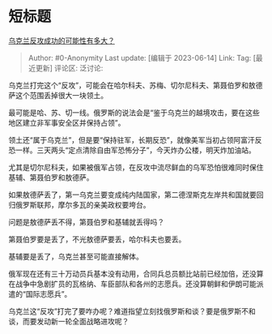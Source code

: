 # 短标题
[乌克兰反攻成功的可能性有多大？](https://www.zhihu.com/question/605761718/answer/3073929809)

> Author: #0-Anonymity
> Last update: [编辑于 2023-06-14]
> Link:
> Tag: [最近更新]
> 评论区:
> 泛讨论:

乌克兰打完这个“反攻”，可能会在哈尔科夫、苏梅、切尔尼科夫、第聂伯罗和敖德萨这个范围丢掉很大一块领土。

最可能是哈、苏、切一线。俄罗斯的说法会是“鉴于乌克兰的越境攻击，要在这些地区建立非军事安全区并保持占领”。

领土还“属于乌克兰”，但是要“保持驻军，长期反恐”，就像美军当初占领阿富汗反恐一样。三天两头“定点清除自由军恐怖分子”，今天炸办公楼，明天炸加油站。

尤其是切尔尼科夫，如果被俄军占领，在反攻中流尽鲜血的乌军恐怕很难同时保住基辅、第聂伯罗和敖德萨。

如果敖德萨丢了，第一乌克兰要变成纯内陆国家，第二德涅斯克左岸共和国就要回归俄罗斯联邦，摩尔多瓦的亲美政权要垮台。

问题是敖德萨丢不得，第聂伯罗和基辅就丢得吗？

第聂伯罗要是丢了，不光敖德萨要丢，哈尔科夫也要丢。

基辅要是丢了，乌克兰甚至可能直接解体。

俄军现在还有三十万动员兵基本没有动用，合同兵总员额比站前已经加倍，还没算在战争中急剧扩员的瓦格纳、车臣部队和各州的志愿兵。还没算朝鲜和伊朗可能派遣的“国际志愿兵”。

乌克兰这“反攻”打完了要咋办呢？难道指望立刻找俄罗斯和谈？要是俄罗斯不和谈，而要发动新一轮全面战略进攻呢？